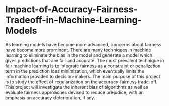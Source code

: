 # Impact-of-Accuracy-Fairness-Tradeoff-in-Machine-Learning-Models
As learning models have become more advanced, concerns about fairness have become more prominent. There are many techniques in machine learning to eliminate the bias in the model and generate a model which gives predictions that are fair and accurate. The most prevalent technique in fair machine learning is to integrate fairness as a constraint or penalization term in the prediction loss minimization, which eventually limits the information provided to decision-makers. 
The main purpose of this project is to study the effect of regularization on the accuracy-fairness trade-off. This project will investigate the inherent bias of algorithms as well as evaluate fairness approaches devised to reduce prejudice, with an emphasis on accuracy deterioration, if any.
